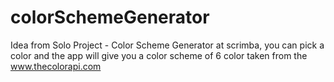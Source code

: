 # colorSchemeGenerator

Idea from Solo Project - Color Scheme Generator at scrimba,
you can pick a color and the app will give you a color scheme of 6 color taken from the www.thecolorapi.com
